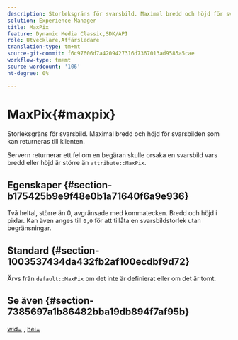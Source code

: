 ```yaml
---
description: Storleksgräns för svarsbild. Maximal bredd och höjd för svarsbilden som kan returneras till klienten.
solution: Experience Manager
title: MaxPix
feature: Dynamic Media Classic,SDK/API
role: Utvecklare,Affärsledare
translation-type: tm+mt
source-git-commit: f6c97606d7a4209427316d7367013ad9585a5cae
workflow-type: tm+mt
source-wordcount: '106'
ht-degree: 0%

---
```



# MaxPix{#maxpix}

Storleksgräns för svarsbild. Maximal bredd och höjd för svarsbilden som kan returneras till klienten.

Servern returnerar ett fel om en begäran skulle orsaka en svarsbild vars bredd eller höjd är större än `attribute::MaxPix`.

## Egenskaper {#section-b175425b9e9f48e0b1a71640f6a9e936}

Två heltal, större än 0, avgränsade med kommatecken. Bredd och höjd i pixlar. Kan även anges till `0,0` för att tillåta en svarsbildstorlek utan begränsningar.

## Standard {#section-1003537434da432fb2af100ecdbf9d72}

Ärvs från `default::MaxPix` om det inte är definierat eller om det är tomt.

## Se även {#section-7385697a1b86482bba19db894f7af95b}

[wid=](../../../../../is-api/http-ref/image-serving-api-ref/c-http-protocol-reference/c-command-reference/r-is-http-wid.md#reference-bfeadcb67bf4485f851eb21345527e47) ,  [hei=](../../../../../is-api/http-ref/image-serving-api-ref/c-http-protocol-reference/c-command-reference/r-is-http-hei.md#reference-6d6f556ccc0e4b98a815e8a5c1944a96)
